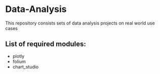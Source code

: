 # Data-Analysis
This repository consists sets of  data analysis projects on real world use cases

## List of required modules:
* plotly
* folium
* chart_studio
  
